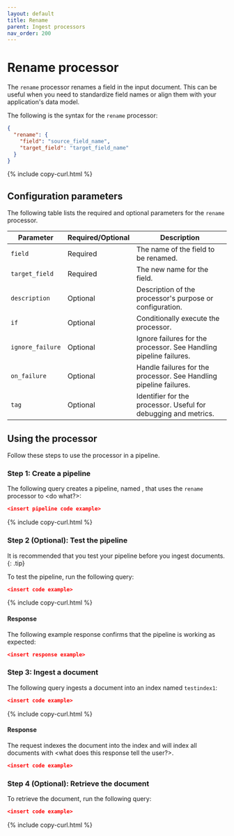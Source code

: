 ```yaml
---
layout: default
title: Rename
parent: Ingest processors
nav_order: 200
---
```


# Rename processor

The `rename` processor renames a field in the input document. This can be useful when you need to standardize field names or align them with your application's data model.

The following is the syntax for the `rename` processor:

```json
{
  "rename": {
    "field": "source_field_name",
    "target_field": "target_field_name"
  }
}
```
{% include copy-curl.html %}

## Configuration parameters

The following table lists the required and optional parameters for the `rename` processor.

Parameter | Required/Optional | Description |
|-----------|-----------|-----------|
`field` | Required | The name of the field to be renamed.
`target_field` | Required | The new name for the field.
`description` | Optional | Description of the processor's purpose or configuration.
`if` | Optional | Conditionally execute the processor.
`ignore_failure` | Optional | Ignore failures for the processor. See Handling pipeline failures.
`on_failure` | Optional | Handle failures for the processor. See Handling pipeline failures.
`tag` | Optional | Identifier for the processor. Useful for debugging and metrics.

## Using the processor

Follow these steps to use the processor in a pipeline.

### Step 1: Create a pipeline

The following query creates a pipeline, named <name>, that uses the `rename` processor to <do what?>: 

```json
<insert pipeline code example>
```
{% include copy-curl.html %}

### Step 2 (Optional): Test the pipeline

It is recommended that you test your pipeline before you ingest documents.
{: .tip}

To test the pipeline, run the following query:

```json
<insert code example>
```
{% include copy-curl.html %}

#### Response

The following example response confirms that the pipeline is working as expected:

```json
<insert response example>
```

### Step 3: Ingest a document 

The following query ingests a document into an index named `testindex1`:

```json
<insert code example>
```
{% include copy-curl.html %}

#### Response

The request indexes the document into the index <index name> and will index all documents with <what does this response tell the user?>.

```json
<insert code example>
```

### Step 4 (Optional): Retrieve the document

To retrieve the document, run the following query:

```json
<insert code example>
```
{% include copy-curl.html %}

<Provide any other information and code examples relevant to the user or use cases.>